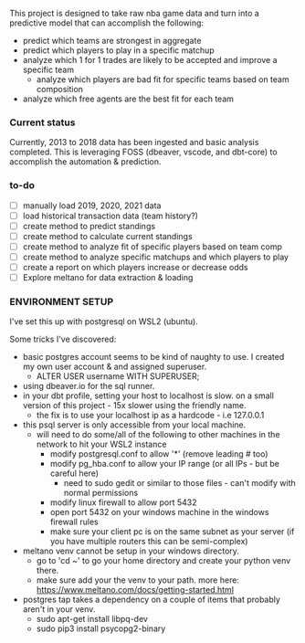 This project is designed to take raw nba game data and turn into a predictive model that can accomplish the following:
 - predict which teams are strongest in aggregate
 - predict which players to play in a specific matchup
 - analyze which 1 for 1 trades are likely to be accepted and improve a specific team
   - analyze which players are bad fit for specific teams based on team composition
 - analyze which free agents are the best fit for each team

### Current status
Currently, 2013 to 2018 data has been ingested and basic analysis completed. This is leveraging FOSS (dbeaver, vscode, and dbt-core) to accomplish the automation & prediction. 

### to-do
 - [ ] manually load 2019, 2020, 2021 data
 - [ ] load historical transaction data (team history?)
 - [ ] create method to predict standings
 - [ ] create method to calculate current standings
 - [ ] create method to analyze fit of specific players based on team comp
 - [ ] create method to analyze specific matchups and which players to play
  - [ ] create a report on which players increase or decrease odds
 - [ ] Explore meltano for data extraction & loading

 ### ENVIRONMENT SETUP
 I've set this up with postgresql on WSL2 (ubuntu). 

 Some tricks I've discovered:
  - basic postgres account seems to be kind of naughty to use. I created my own user account & and assigned superuser.
    - ALTER USER username WITH SUPERUSER;
  - using dbeaver.io for the sql runner.
  - in your dbt profile, setting your host to localhost is slow. on a small version of this project - 15x slower using the friendly name.
    - the fix is to use your localhost ip as a hardcode - i.e 127.0.0.1
  - this psql server is only accessible from your local machine. 
    - will need to do some/all of the following to other machines in the network to hit your WSL2 instance
      - modify postgresql.conf to allow '*' (remove leading # too)
      - modify pg_hba.conf to allow your IP range (or all IPs - but be careful here) 
        - need to sudo gedit or similar to those files - can't modify with normal permissions
      - modify linux firewall to allow port 5432
      - open port 5432 on your windows machine in the windows firewall rules
      - make sure your client pc is on the same subnet as your server (if you have multiple routers this can be semi-complex)
  - meltano venv cannot be setup in your windows directory.
    - go to 'cd ~' to go your home directory and create your python venv there.
    - make sure add your the venv to your path. more here: https://www.meltano.com/docs/getting-started.html
  - postgres tap takes a dependency on a couple of items that probably aren't in your venv.
    - sudo apt-get install libpq-dev
    - sudo pip3 install psycopg2-binary